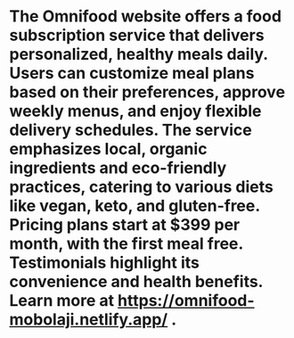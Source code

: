 # The Omnifood website offers a food subscription service that delivers personalized, healthy meals daily. Users can customize meal plans based on their preferences, approve weekly menus, and enjoy flexible delivery schedules. The service emphasizes local, organic ingredients and eco-friendly practices, catering to various diets like vegan, keto, and gluten-free. Pricing plans start at $399 per month, with the first meal free. Testimonials highlight its convenience and health benefits. Learn more at https://omnifood-mobolaji.netlify.app/ .








